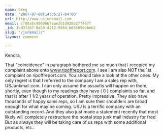 ```yaml
---
name: Greg
date: '2007-07-08T14:35:27-04:00'
url: http://www.usjunkmail.com
email: cf88a5c4500667aae2b1d926b27f4e7f
_id: 1bd3f267-0a50-4212-9864-b655650ebeb2
slug: "/junkmail/"
layout: comment

---
```


Kendra,

That "coincidence" in paragraph bothered me so much that I recopied my complaint above onto www.ripoffreport.com. I see I am also NOT the 1st complaint on ripoffreport.com. You should take a look at the other ones. My only regret is that I referred to the company I am a sales rep with, USJunkmail.com. I can only assume the assaults will happen on them, shortly, even though to my readings they have ( 0 ) complaints so far, and that is after 1 1/2 years of operation. Pretty impressive. They also have thousands of happy sales reps, so I am sure their shoulders are broad enough for what may be coming. USJ is a terrific company with an outstanding record. And they also just made a statement recently that most likely will completely restructure the postal stop junk mail industry for free! But as always they will be taking care of us reps with some additional products, etc..

